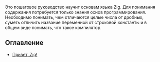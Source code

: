 Это пошаговое руководство научит основам языка Zig. Для понимания содержания потребуется только знания основ программирования. Необходимо понимать, чем отличаются целые числа от дробных, суметь отличить название переменной от строковой константы и в общем виде понимать, что такое компилятор.

## Оглавление

- [Привет, Zig!](ch-01-print-hello.md)